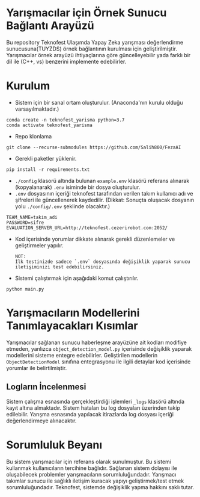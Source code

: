 # Yarışmacılar için Örnek Sunucu Bağlantı Arayüzü
Bu repository Teknofest Ulaşımda Yapay Zeka yarışması değerlendirme sunucusuna(TUYZDS) örnek bağlantının kurulması için geliştirilmiştir.
Yarışmacılar örnek arayüzü ihtiyaçlarına göre güncelleyebilir yada farklı bir dil ile (C++, vs) benzerini implemente edebilirler.
 

# Kurulum
- Sistem için bir sanal ortam oluşturulur. (Anaconda'nın kurulu olduğu varsayılmaktadır.)
```shell
conda create -n teknofest_yarisma python=3.7
conda activate teknofest_yarisma
```
- Repo klonlama
```shell
git clone --recurse-submodules https://github.com/Salih800/FezaAI
```
- Gerekli paketler yüklenir.
```shell
pip install -r requirements.txt
```
- `./config` klasorü altında bulunan `example.env` klasörü referans alınarak (kopyalanarak) `.env` isiminde bir dosya oluşturulur.
- `.env` dosyasının içeriği teknofest tarafından verilen takım kullanıcı adı ve şifreleri ile güncellenerek kaydedilir. (Dikkat: Sonuçta oluşacak dosyanın yolu `./config/.env` şeklinde olacaktır.) 
````text
TEAM_NAME=takim_adi
PASSWORD=sifre
EVALUATION_SERVER_URL=http://teknofest.cezerirobot.com:2052/
````
- Kod içerisinde yorumlar dikkate alınarak gerekli düzenlemeler ve geliştirmeler yapılır. 
  ```
  NOT: 
  İlk testinizde sadece `.env` dosyasında değişiklik yaparak sunucu iletişiminizi test edebilirsiniz. 
  ```
- Sistemi çalıştırmak için aşağıdaki komut çalıştırılır.
````shell
python main.py
````
# Yarışmacıların Modellerini Tanımlayacakları Kısımlar
Yarışmacılar sağlanan sunucu haberleşme arayüzüne ait kodları modifiye etmeden, yanlızca ```object_detection_model.py``` içerisinde değişiklik yaparak modellerini sisteme entegre edebilirler.
Geliştirilen modellerin ``ObjectDetectionModel`` sınıfına entegrasyonu ile ilgili detaylar kod içerisinde yorumlar ile belirtilmiştir.

## Logların İncelenmesi
Sistem çalışma esnasında gerçekleştirdiği işlemleri `_logs` klasörü altında kayıt altına almaktadır. Sistem hataları bu log dosyaları üzerinden takip edilebilir. Yarışma esnasında yapılacak itirazlarda log dosyası içeriği değerlendirmeye alınacaktır.

# Sorumluluk Beyanı
Bu sistem yarışmacılar için referans olarak sunulmuştur. Bu sistemi kullanmak kullanıcıların tercihine bağlıdır. Sağlanan sistem dolayısı ile oluşabilecek problemler yarışmacıların sorumluluğundadır.
Yarışmacı takımlar sunucu ile sağlıklı iletişim kuracak yapıyı geliştirmek/test etmek sorumluluğundadır. Teknofest, sistemde değişiklik yapma hakkını saklı tutar.
